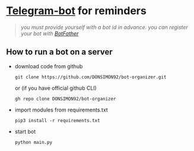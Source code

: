 # [Telegram-bot](https://t.me/Multitask_4Bot "https://t.me/Multitask_4Bot") for reminders

> *you must provide yourself with a bot id in advance. you can register your bot with [BotFather](https://t.me/BotFather "https://t.me/BotFather")*

## How to run a bot on a server
- download code from github
    ```
    git clone https://github.com/DONSIMON92/bot-organizer.git
    ```
    or (if you have official github CLI)
    ```
    gh repo clone DONSIMON92/bot-organizer
    ```
- import modules from requirements.txt
    ```
    pip3 install -r requirements.txt
    ```
- start bot
    ```
    python main.py
    ```
